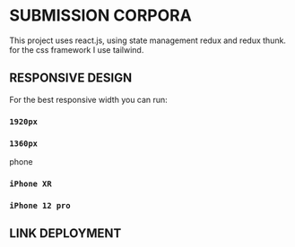 # SUBMISSION CORPORA

This project uses react.js, using state management redux and redux thunk. for the css framework I use tailwind.

## RESPONSIVE DESIGN

For the best responsive width you can run:

### `1920px`

### `1360px`


phone

### `iPhone XR`

### `iPhone 12 pro`


## LINK DEPLOYMENT


